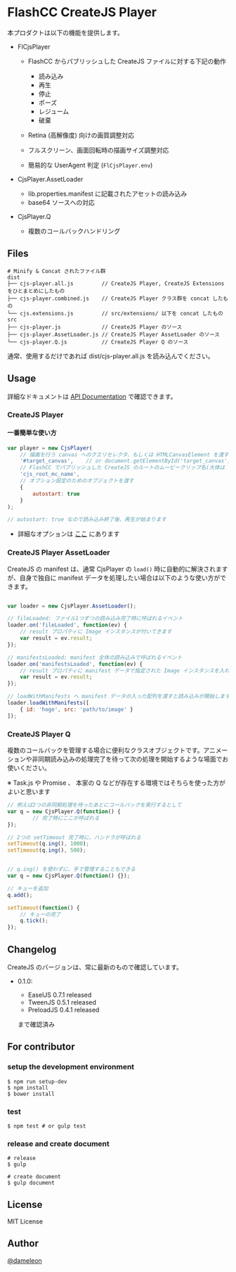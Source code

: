 # FlashCC CreateJS Player

本プロダクトは以下の機能を提供します。

- FlCjsPlayer

    - FlashCC からパブリッシュした CreateJS ファイルに対する下記の動作

        - 読み込み
        - 再生
        - 停止
        - ポーズ
        - レジューム  
        - 破棄

    - Retina (高解像度) 向けの画質調整対応
    - フルスクリーン、画面回転時の描画サイズ調整対応
    - 簡易的な UserAgent 判定 (`FlCjsPlayer.env`)

- CjsPlayer.AssetLoader 

    - lib.properties.manifest に記載されたアセットの読み込み
    - base64 ソースへの対応

- CjsPlayer.Q

    - 複数のコールバックハンドリング


## Files

```
# Minify & Concat されたファイル群
dist
├── cjs-player.all.js         // CreateJS Player, CreateJS Extensions をひとまとめにしたもの
├── cjs-player.combined.js    // CreateJS Player クラス群を concat したもの
└── cjs.extensions.js         // src/extensions/ 以下を concat したもの
src
├── cjs-player.js             // CreateJS Player のソース
├── cjs-player.AssetLoader.js // CreateJS Player AssetLoader のソース
└── cjs-player.Q.js           // CreateJS Player Q のソース
```

通常、使用するだけであれば dist/cjs-player.all.js を読み込んでください。


## Usage

詳細なドキュメントは [API Documentation]() で確認できます。

### CreateJS Player

#### 一番簡単な使い方

```javascript
var player = new CjsPlayer(
    // 描画を行う canvas へのクエリセレクタ、もしくは HTMLCanvasElement を渡す
    '#target_canvas',    // or document.getElementById('target_canvas')
    // FlashCC でパブリッシュした CreateJS のルートのムービークリップ名(大体は fla ファイルと同一の名前)を指定
    'cjs_root_mc_name',
    // オプション設定のためのオブジェクトを渡す
    {
        autostart: true
    }
);

// autostart: true なので読み込み終了後、再生が始まります
```

- 詳細なオプションは [ここ]() にあります


###  CreateJS Player AssetLoader

CreateJS の manifest は、通常 CjsPlayer の `load()` 時に自動的に解決されますが、自身で独自に manifest データを処理したい場合は以下のような使い方ができます。

```javascript

var loader = new CjsPlayer.AssetLoader();

// fileLoaded: ファイル1つずつの読み込み完了時に呼ばれるイベント
loader.on('fileLoaded', function(ev) {
    // result プロパティに Image インスタンスが付いてきます
    var result = ev.result; 
});

// manifestsLoaded: manifest 全体の読み込みで呼ばれるイベント
loader.on('manifestsLoaded', function(ev) {
    // result プロパティに manifest データで指定された Image インスタンスを入れた配列が付いてきます 
    var result = ev.result;
});

// loadWithManifests へ manifest データの入った配列を渡すと読み込みが開始します
loader.loadWithManifests([
    { id: 'hoge', src: 'path/to/image' }
]);
```

### CreateJS Player Q

複数のコールバックを管理する場合に便利なクラスオブジェクトです。アニメーションや非同期読み込みの処理完了を待って次の処理を開始するような場面でお使いください。

※ Task.js や Promise 、 本家の Q などが存在する環境ではそちらを使った方がよいと思います

```javascript
// 例えば2つの非同期処理を待ったあとにコールバックを実行するとして
var q = new CjsPlayer.Q(function() {
        // 完了時にここが呼ばれる    
});

// 2つの setTimeout 完了時に、ハンドラが呼ばれる
setTimeout(q.ing(), 1000);
setTimeout(q.ing(), 500);


// q.ing() を使わずに、手で管理することもできる
var q = new CjsPlayer.Q(function() {});

// キューを追加
q.add();

setTimeout(function() {
    // キューの完了
    q.tick();    
});
```

## Changelog

CreateJS のバージョンは、常に最新のもので確認しています。

- 0.1.0:

    * EaselJS 0.7.1 released
    * TweenJS 0.5.1 released
    * PreloadJS 0.4.1 released

    まで確認済み


## For contributor

### setup the development environment

```shell
$ npm run setup-dev
$ npm install
$ bower install
```

### test

```shell
$ npm test # or gulp test
```

### release and create document

```shell
# release
$ gulp

# create document
$ gulp document
```


## License

MIT License


## Author

[@dameleon](https://twitter.com/damele0n)
